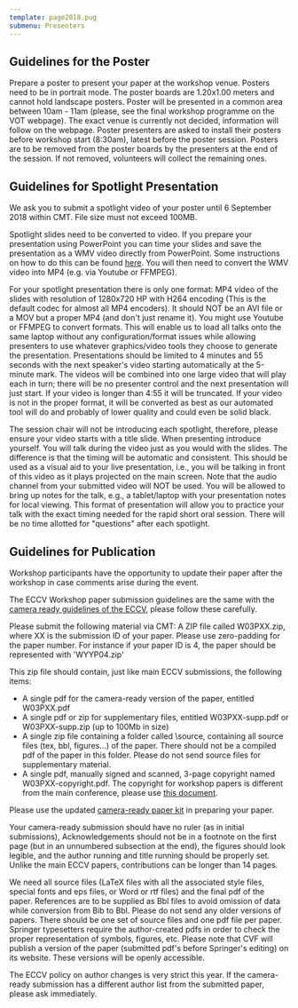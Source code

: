 ```yaml
---
template: page2018.pug
submenu: Presenters
---
```


## Guidelines for the Poster

Prepare a poster to present your paper at the workshop venue. Posters need to be in portrait mode. The poster boards are 1.20x1.00 meters and cannot hold landscape posters. Poster will be presented in a common area between 10am - 11am (please, see the final workshop programme on the VOT webpage). The exact venue is currently not decided, information will follow on the webpage. Poster presenters are asked to install their posters before workshop start (8:30am), latest before the poster session. Posters are to be removed from the poster boards by the presenters at the end of the session. If not removed, volunteers will collect the remaining ones.


## Guidelines for Spotlight Presentation

We ask you to submit a spotlight video of your poster until 6 September 2018 within CMT. File size must not exceed 100MB.

Spotlight slides need to be converted to video. If you prepare your presentation using PowerPoint you can time your slides and save the presentation as a WMV video directly from PowerPoint. Some instructions on how to do this can be found [here](https://support.office.com/en-us/article/Turn-your-presentation-into-a-video-c140551f-cb37-4818-b5d4-3e30815c3e83). You will then need to convert the WMV video into MP4 (e.g. via Youtube or FFMPEG).

For your spotlight presentation there is only one format: MP4 video of the slides with resolution of 1280x720 HP with H264 encoding (This is the default codec for almost all MP4 encoders). It should NOT be an AVI file or a MOV but a proper MP4 (and don't just rename it). You might use Youtube or FFMPEG to convert formats. This will enable us to load all talks onto the same laptop without any configuration/format issues while allowing presenters to use whatever graphics/video tools they choose to generate the presentation. Presentations should be limited to 4 minutes and 55 seconds with the next speaker's video starting automatically at the 5-minute mark. The videos will be combined into one large video that will play each in turn; there will be no presenter control and the next presentation will just start. If your video is longer than 4:55 it will be truncated. If your video is not in the proper format, it will be converted as best as our automated tool will do and probably of lower quality and could even be solid black.

The session chair will not be introducing each spotlight, therefore, please ensure your video starts with a title slide. When presenting introduce yourself. You will talk during the video just as you would with the slides. The difference is that the timing will be automatic and consistent. This should be used as a visual aid to your live presentation, i.e., you will be talking in front of this video as it plays projected on the main screen. Note that the audio channel from your submitted video will NOT be used. You will be allowed to bring up notes for the talk, e.g., a tablet/laptop with your presentation notes for local viewing. This format of presentation will allow you to practice your talk with the exact timing needed for the rapid short oral session. There will be no time allotted for "questions" after each spotlight.


## Guidelines for Publication

Workshop participants have the opportunity to update their paper after the workshop in case comments arise during the event.

The ECCV Workshop paper submission guidelines are the same with the [camera ready guidelines of the ECCV](https://eccv2018.org/papersubmission/camera-ready-paper-guidelines/), please follow these carefully.

Please submit the following material via CMT: A ZIP file called W03PXX.zip, where XX is the submission ID of your paper. Please use zero-padding for the paper number. For instance if your paper ID is 4, the paper should be represented with 'WYYP04.zip'

This zip file should contain, just like main ECCV submissions, the following items:

 * A single pdf for the camera-ready version of the paper, entitled W03PXX.pdf
 * A single pdf or zip for supplementary files, entitled W03PXX-supp.pdf or W03PXX-supp.zip (up to 100Mb in size)
 * A single zip file containing a folder called \source\, containing all source files (tex, bbl, figures…) of the paper. There should not be a compiled pdf of the paper in this folder. Please do not send source files for supplementary material.
 * A single pdf, manually signed and scanned, 3-page copyright named W03PXX-copyright.pdf. The copyright for workshop papers is different from the main conference, please use [this document](https://eccv2018.org/wp-content/uploads/2018/07/ECCV-Workshop-2018-Copyright-Form.pdf).

Please use the updated [camera-ready paper kit](https://eccv2018.org/wp-content/uploads/2018/07/eccv2018camerareadykit.zip) in preparing your paper.

Your camera-ready submission should have no ruler (as in initial submissions), Acknowledgements should not be in a footnote on the first page (but in an unnumbered subsection at the end), the figures should look legible, and the author running and title running should be properly set. Unlike the main ECCV papers, contributions can be longer than 14 pages.

We need all source files (LaTeX files with all the associated style files, special fonts and eps files, or Word or rtf files) and the final pdf of the paper. References are to be supplied as Bbl files to avoid omission of data while conversion from Bib to Bbl. Please do not send any older versions of papers. There should be one set of source files and one pdf file per paper. Springer typesetters require the author-created pdfs in order to check the proper representation of symbols, figures, etc. Please note that CVF will publish a version of the paper (submitted pdf's before Springer's editing) on its website. These versions will be openly accessible.

The ECCV policy on author changes is very strict this year. If the camera-ready submission has a different author list from the submitted paper, please ask immediately.


